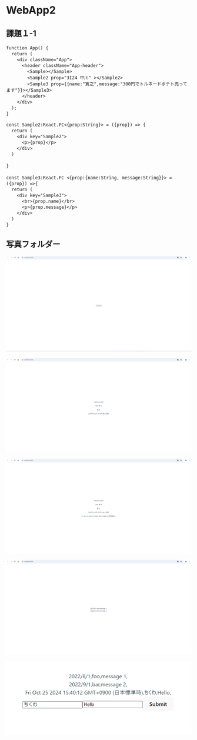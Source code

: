 # WebApp2

## 課題１-1

```tsx
function App() {
  return (
    <div className="App">
      <header className="App-header">
        <Sample></Sample>
        <Sample2 prop="3I24 中川" ></Sample2>
        <Sample3 prop={{name:"寛之",message:"300円でトルネードポテト売ってます"}}></Sample3>
      </header>
    </div>
  );
}
```

```tsx
const Sample2:React.FC<{prop:String}> = ({prop}) => {
  return (
    <div key="Sample2">
      <p>{prop}</p>
    </div>
  )

}

const Sample3:React.FC <{prop:{name:String, message:String}}> = ({prop}) =>{
  return (
    <div key="Sample3">
      <br>{prop.name}</br>
      <p>{prop.message}</p>
    </div>
  )
}
```

## 写真フォルダー
![alt text](image.png)

![alt text](image-1.png)

![alt text](image-3.png)

![alt text](image-4.png)

![alt text](image-5.png)